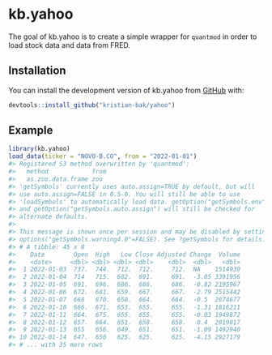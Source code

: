 
<!-- README.md is generated from README.Rmd. Please edit that file -->

# kb.yahoo

<!-- badges: start -->
<!-- badges: end -->

The goal of kb.yahoo is to create a simple wrapper for `quantmod` in
order to load stock data and data from FRED.

## Installation

You can install the development version of kb.yahoo from
[GitHub](https://github.com/) with:

``` r
devtools::install_github("kristian-bak/yahoo")
```

## Example

``` r
library(kb.yahoo)
load_data(ticker = "NOVO-B.CO", from = "2022-01-01")
#> Registered S3 method overwritten by 'quantmod':
#>   method            from
#>   as.zoo.data.frame zoo
#> 'getSymbols' currently uses auto.assign=TRUE by default, but will
#> use auto.assign=FALSE in 0.5-0. You will still be able to use
#> 'loadSymbols' to automatically load data. getOption("getSymbols.env")
#> and getOption("getSymbols.auto.assign") will still be checked for
#> alternate defaults.
#> 
#> This message is shown once per session and may be disabled by setting 
#> options("getSymbols.warning4.0"=FALSE). See ?getSymbols for details.
#> # A tibble: 45 x 8
#>    Date        Open  High   Low Close Adjusted Change  Volume
#>    <date>     <dbl> <dbl> <dbl> <dbl>    <dbl>  <dbl>   <dbl>
#>  1 2022-01-03  737.  744.  712.  712.     712.  NA    1514930
#>  2 2022-01-04  714   715.  682.  691.     691.  -3.05 3391956
#>  3 2022-01-05  691.  696.  686.  686.     686.  -0.82 2195967
#>  4 2022-01-06  672.  681.  659.  667.     667.  -2.79 2515442
#>  5 2022-01-07  668   670.  658.  664.     664.  -0.5  2674677
#>  6 2022-01-10  666.  671.  653.  655.     655.  -1.31 1816211
#>  7 2022-01-11  664.  675.  655.  655.     655.  -0.03 1949872
#>  8 2022-01-12  657.  664.  651.  658.     658.   0.4  2019817
#>  9 2022-01-13  655   656.  649.  651.     651.  -1.09 1492940
#> 10 2022-01-14  647.  650   625.  625.     625.  -4.15 2927179
#> # ... with 35 more rows
```
